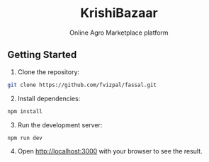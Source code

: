 <h1 align="center">KrishiBazaar</h1>
<p align="center">Online Agro Marketplace platform</p>

## Getting Started
1. Clone the repository: 
```bash
git clone https://github.com/fvizpal/fassal.git
```

2. Install dependencies:
```bash
npm install
```

3. Run the development server:

```bash
npm run dev
```

4. Open [http://localhost:3000](http://localhost:3000) with your browser to see the result.